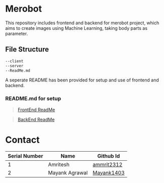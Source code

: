 # Merobot

This repository includes frontend and backend for merobot project, which aims to create images using Machine Learning, taking body parts as parameter.

## File Structure

```bash
--client
--server
--ReadMe.md
```

A seperate README has been provided for setup and use of frontend and backend.

### README.md for setup

> [FrontEnd ReadMe](https://github.com/ammrit2312/Merobot/blob/master/client/README.md)

> [BackEnd ReadMe](https://github.com/ammrit2312/Merobot/blob/master/server/README.md)

# Contact
| Serial Number | Name | Github Id |
| ----------- | ----------- | ----------- | 
| 1 | Amritesh | [ammrit2312](https://github.com/ammrit2312) | 
| 2 | Mayank Agrawal | [Mayank1403](https://github.com/Mayank1403) | 
